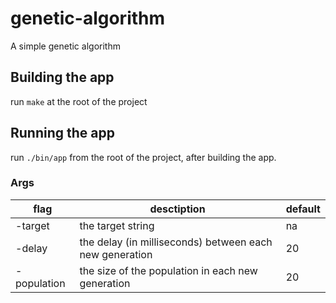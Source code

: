 # genetic-algorithm
A simple genetic algorithm

## Building the app

run `make` at the root of the project

## Running the app

run `./bin/app` from the root of the project, after building the app.

### Args

| flag | desctiption | default |
|------|-------------|---------|
| -target | the target string | na |
| -delay | the delay (in milliseconds) between each new generation | 20 |
| -population | the size of the population in each new generation | 20 |